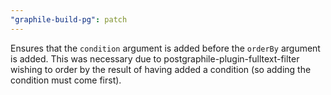 ```yaml
---
"graphile-build-pg": patch
---
```


Ensures that the `condition` argument is added before the `orderBy` argument is
added. This was necessary due to postgraphile-plugin-fulltext-filter wishing to
order by the result of having added a condition (so adding the condition must
come first).
